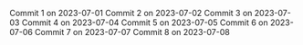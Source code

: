 Commit 1 on 2023-07-01
Commit 2 on 2023-07-02
Commit 3 on 2023-07-03
Commit 4 on 2023-07-04
Commit 5 on 2023-07-05
Commit 6 on 2023-07-06
Commit 7 on 2023-07-07
Commit 8 on 2023-07-08
